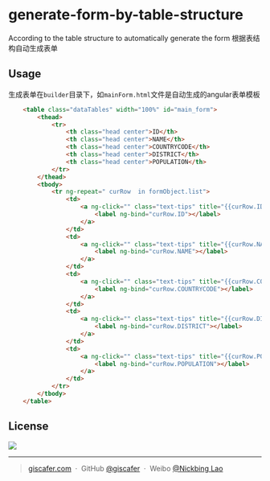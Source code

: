# generate-form-by-table-structure
According to the table structure to automatically generate the form 
根据表结构自动生成表单

## Usage

生成表单在`builder`目录下，如`mainForm.html`文件是自动生成的angular表单模板

```html
	<table class="dataTables" width="100%" id="main_form">
	    <thead>
	        <tr>
	            <th class="head center">ID</th>
	            <th class="head center">NAME</th>
	            <th class="head center">COUNTRYCODE</th>
	            <th class="head center">DISTRICT</th>
	            <th class="head center">POPULATION</th>
	        </tr>
	    </thead>
	    <tbody>
	        <tr ng-repeat=" curRow  in formObject.list">
	            <td>
	                <a ng-click="" class="text-tips" title="{{curRow.ID}}">
	                    <label ng-bind="curRow.ID"></label>
	                </a>
	            </td>
	            <td>
	                <a ng-click="" class="text-tips" title="{{curRow.NAME}}">
	                    <label ng-bind="curRow.NAME"></label>
	                </a>
	            </td>
	            <td>
	                <a ng-click="" class="text-tips" title="{{curRow.COUNTRYCODE}}">
	                    <label ng-bind="curRow.COUNTRYCODE"></label>
	                </a>
	            </td>
	            <td>
	                <a ng-click="" class="text-tips" title="{{curRow.DISTRICT}}">
	                    <label ng-bind="curRow.DISTRICT"></label>
	                </a>
	            </td>
	            <td>
	                <a ng-click="" class="text-tips" title="{{curRow.POPULATION}}">
	                    <label ng-bind="curRow.POPULATION"></label>
	                </a>
	            </td>
	        </tr>
	    </tbody>
	</table>

```

## License
![](https://img.shields.io/badge/license-MIT-blue.svg)

---

> [giscafer.com](http://giscafer.com) &nbsp;&middot;&nbsp;
> GitHub [@giscafer](https://github.com/giscafer) &nbsp;&middot;&nbsp;
> Weibo [@Nickbing Lao](https://weibo.com/laohoubin)

